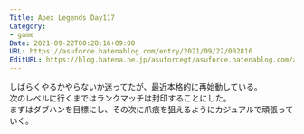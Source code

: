 ```yaml
---
Title: Apex Legends Day117
Category:
- game
Date: 2021-09-22T00:28:16+09:00
URL: https://asuforce.hatenablog.com/entry/2021/09/22/002816
EditURL: https://blog.hatena.ne.jp/asuforcegt/asuforce.hatenablog.com/atom/entry/13574176438014315446
---
```


しばらくやるかやらないか迷ってたが、最近本格的に再始動している。  
次のレベルに行くまではランクマッチは封印することにした。  
まずはダブハンを目標にし、その次に爪痕を狙えるようにカジュアルで頑張っていく。
